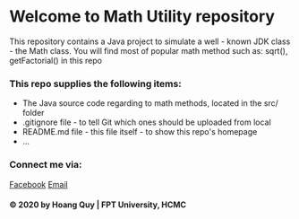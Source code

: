 # Welcome to Math Utility repository
This repository contains a Java project to simulate a well - known JDK class - the Math class. You will find most of
popular math method such as: sqrt(), getFactorial() in this repo

### This repo supplies the following items:
* The Java source code regarding to math methods, located in the src/ folder
* .gitignore file - to tell Git which ones should be uploaded from local
* README.md file - this file itself - to show this repo's homepage
* ...

### Connect me via:
[Facebook](https://facebook.com/caoquy)
[Email](mailto:caohoanghuy2000@gmail.com)

#### © 2020 by Hoang Quy | FPT University, HCMC
